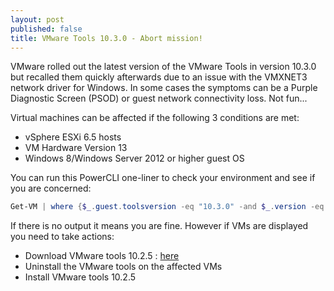 ```yaml
---
layout: post
published: false
title: VMware Tools 10.3.0 - Abort mission!
---
```

VMware rolled out the latest version of the VMware Tools in version 10.3.0 but recalled them quickly afterwards due to an issue with the VMXNET3 network driver for Windows. In some cases the symptoms can be a Purple Diagnostic Screen (PSOD) or guest network connectivity loss. Not fun...

Virtual machines can be affected if the following 3 conditions are met:
- vSphere ESXi 6.5 hosts
- VM Hardware Version 13
- Windows 8/Windows Server 2012 or higher guest OS

You can run this PowerCLI one-liner to check your environment and see if you are concerned:

```Powershell
Get-VM | where {$_.guest.toolsversion -eq "10.3.0" -and $_.version -eq v13 -and $_.guest.osfullname -match "Windows server 2012|Windows server 2016|Windows 8|Windows 10"}
```

If there is no output it means you are fine. However if VMs are displayed you need to take actions:
- Download VMware tools 10.2.5 : [here](https://my.vmware.com/web/vmware/details?downloadGroup=VMTOOLS1025&productId=614)
- Uninstall the VMware tools on the affected VMs
- Install VMware tools 10.2.5

